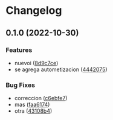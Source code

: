 # Changelog

## 0.1.0 (2022-10-30)


### Features

* nuevoi ([8d9c7ce](https://github.com/dev-kess/demo-release-3/commit/8d9c7cec44bd74bed3908807fc72b89acaa971a5))
* se agrega autometizacion ([4442075](https://github.com/dev-kess/demo-release-3/commit/44420759b425aa133346a073cdbcfda3fb6e226f))


### Bug Fixes

* correccion ([c6ebfe7](https://github.com/dev-kess/demo-release-3/commit/c6ebfe796a3adf54b37606b424a96a3e4ff54351))
* mas ([faa6174](https://github.com/dev-kess/demo-release-3/commit/faa61747960985646ecfce666d04daecb79eadf6))
* otra ([43108b4](https://github.com/dev-kess/demo-release-3/commit/43108b4f099341c96c4324df8f5171608068304c))
